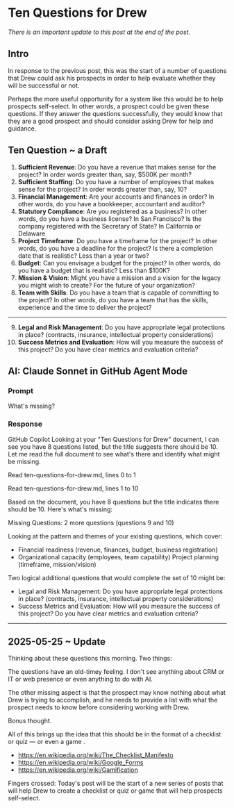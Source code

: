 # Ten Questions for Drew

_There is an important update to this post at the end of the post._


## Intro

In response to the previous post, this was the start of a number of questions that Drew could ask his prospects in order to help evaluate whether they will be successful or not. 

Perhaps the more useful opportunity for a system like this would be to help prospects self-select. In other words, a prospect could be given these questions. If they answer the questions successfully, they would know that they are a good prospect and should consider asking Drew for help and guidance.

## Ten Question ~ a Draft

1. **Sufficient Revenue**: Do you have a revenue that makes sense for the project? In order words greater than, say, $500K per month?
2. **Sufficient Staffing**: Do you have a number of employees that makes sense for the project? In order words greater than, say, 10?
3. **Financial Management**: Are your accounts and finances in order? In other words, do you have a bookkeeper, accountant and auditor?
4. **Statutory Compliance**: Are you registered as a business? In other words, do you have a business license? In San Francisco? Is the company registered with the Secretary of State? In California or Delaware
5. **Project Timeframe**: Do you have a timeframe for the project? In other words, do you have a deadline for the project? Is there a completion date that is realistic? Less than a  year or two?
6. **Budget**: Can you envisage a budget for the project? In other words, do you have a budget that is realistic? Less than $100K?
7. **Mission & Vision**: Might you have a mission and a vision for the legacy you might wish to create? For the future of your organization?
8. **Team with Skills**: Do you have a team that is capable of committing to the project? In other words, do you have a team that has the skills, experience and the time to deliver the project?

***

9. **Legal and Risk Management**: Do you have appropriate legal protections in place? (contracts, insurance, intellectual property considerations)
10. **Success Metrics and Evaluation**: How will you measure the success of this project? Do you have clear metrics and evaluation criteria?

## AI: Claude Sonnet in GitHub Agent Mode

### Prompt

What's missing?

### Response

GitHub Copilot
Looking at your "Ten Questions for Drew" document, I can see you have 8 questions listed, but the title suggests there should be 10. Let me read the full document to see what's there and identify what might be missing.

Read ten-questions-for-drew.md, lines 0 to 1

Read ten-questions-for-drew.md, lines 1 to 10

Based on the document, you have 8 questions but the title indicates there should be 10. Here's what's missing:

Missing Questions: 2 more questions (questions 9 and 10)

Looking at the pattern and themes of your existing questions, which cover:

* Financial readiness (revenue, finances, budget, business registration)
* Organizational capacity (employees, team capability)
Project planning (timeframe, mission/vision)

Two logical additional questions that would complete the set of 10 might be:

* Legal and Risk Management: Do you have appropriate legal protections in place? (contracts, insurance, intellectual property considerations)
* Success Metrics and Evaluation: How will you measure the success of this project? Do you have clear metrics and evaluation criteria?

***

## 2025-05-25 ~ Update

Thinking about these questions this morning.  Two things:

The questions have an old-timey feeling. I don't see anything about CRM or IT or web presence or even anything to do with AI. 

The other missing aspect is that the prospect may know nothing about what Drew is trying to accomplish, and he needs to provide a list with what the prospect needs to know before considering working with Drew. 

Bonus thought.

All of this brings up the idea that this should be in the format of a checklist or quiz — or even a game .

* https://en.wikipedia.org/wiki/The_Checklist_Manifesto
* https://en.wikipedia.org/wiki/Google_Forms
* https://en.wikipedia.org/wiki/Gamification

Fingers crossed: Today's post <ai> will be the start of a new series of posts that will help Drew to create a checklist or quiz or game that will help prospects self-select.</ai>
